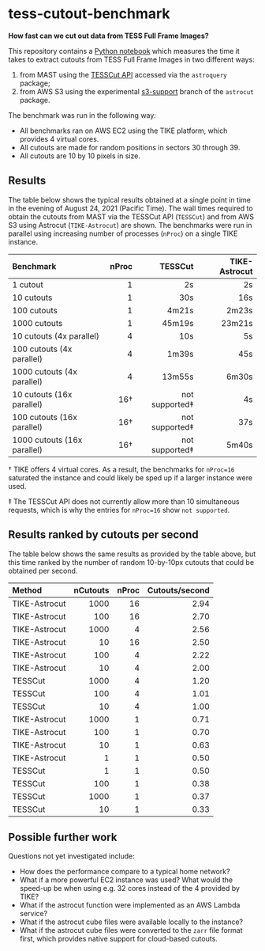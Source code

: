 # tess-cutout-benchmark

**How fast can we cut out data from TESS Full Frame Images?**

This repository contains a
[Python notebook](https://github.com/barentsen/tess-cutout-benchmark/blob/master/tess-cutout-benchmark.ipynb)
which measures the time it takes to extract cutouts from TESS Full Frame Images in two different ways:
1. from MAST using the [TESSCut API](https://mast.stsci.edu/tesscut/) accessed via the `astroquery` package;
2. from AWS S3 using the experimental [s3-support](https://github.com/spacetelescope/astrocut/pull/44) branch of the `astrocut` package.

The benchmark was run in the following way:
* All benchmarks ran on AWS EC2 using the TIKE platform, which provides 4 virtual cores.
* All cutouts are made for random positions in sectors 30 through 39.
* All cutouts are 10 by 10 pixels in size.


## Results

The table below shows the typical results obtained at a single point in time in the evening of August 24, 2021 (Pacific Time).
The wall times required to obtain the cutouts from MAST via the TESSCut API (`TESSCut`) and from AWS S3 using Astrocut (`TIKE-Astrocut`) are shown. The benchmarks were run in parallel using increasing number of processes (`nProc`) on a single TIKE instance.

| Benchmark                  | nProc | TESSCut         | TIKE-Astrocut
| :------------------------- | ----: | --------------: | ------------:
| 1 cutout                   |     1 |              2s |           2s
| 10 cutouts                 |     1 |             30s |          16s
| 100 cutouts                |     1 |           4m21s |        2m23s
| 1000 cutouts               |     1 |          45m19s |       23m21s
| 10 cutouts (4x parallel)   |     4 |             10s |           5s
| 100 cutouts (4x parallel)  |     4 |           1m39s |          45s
| 1000 cutouts (4x parallel) |     4 |          13m55s |        6m30s
| 10 cutouts (16x parallel)  |   16† |  not supported‡ |           4s
| 100 cutouts (16x parallel) |   16† |  not supported‡ |          37s
| 1000 cutouts (16x parallel)|   16† |  not supported‡ |        5m40s

† TIKE offers 4 virtual cores. As a result, the benchmarks for `nProc=16` saturated the instance and could likely be sped up if a larger instance were used.

‡ The TESSCut API does not currently allow more than 10 simultaneous requests, which is why the entries for `nProc=16` show `not supported`.


## Results ranked by cutouts per second

The table below shows the same results as provided by the table above, but this time ranked by the number of random 10-by-10px cutouts that could be obtained per second.


| Method         | nCutouts | nProc | Cutouts/second
| :------------  | -------: | ----: | -------------:
| TIKE-Astrocut  | 1000     |    16 |   2.94
| TIKE-Astrocut  | 100      |    16 |   2.70
| TIKE-Astrocut  | 1000     |     4 |   2.56
| TIKE-Astrocut  | 10       |    16 |   2.50
| TIKE-Astrocut  | 100      |     4 |   2.22
| TIKE-Astrocut  | 10       |     4 |   2.00
| TESSCut        | 1000     |     4 |   1.20
| TESSCut        | 100      |     4 |   1.01
| TESSCut        | 10       |     4 |   1.00
| TIKE-Astrocut  | 1000     |     1 |   0.71
| TIKE-Astrocut  | 100      |     1 |   0.70
| TIKE-Astrocut  | 10       |     1 |   0.63
| TIKE-Astrocut  | 1        |     1 |   0.50
| TESSCut        | 1        |     1 |   0.50
| TESSCut        | 100      |     1 |   0.38
| TESSCut        | 1000     |     1 |   0.37
| TESSCut        | 10       |     1 |   0.33


## Possible further work

Questions not yet investigated include:
* How does the performance compare to a typical home network?
* What if a more powerful EC2 instance was used? What would the speed-up be when using e.g. 32 cores instead of the 4 provided by TIKE?
* What if the astrocut function were implemented as an AWS Lambda service?
* What if the astrocut cube files were available locally to the instance?
* What if the astrocut cube files were converted to the `zarr` file format first, which provides native support for cloud-based cutouts.
